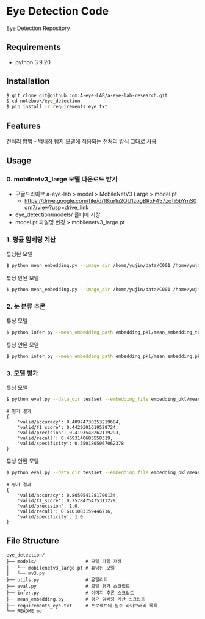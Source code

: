# Eye Detection Code
Eye Detection Repository

## Requirements
- python 3.9.20

## Installation
```bash
$ git clone git@github.com:A-eye-LAB/a-eye-lab-research.git
$ cd notebook/eye_detection
$ pip install -r requirements_eye.txt
```

## Features
전처리 방법 
    - 백내장 탐지 모델에 적용되는 전처리 방식 그대로 사용 
    

## Usage
### 0. mobilnetv3_large 모델 다운로드 받기 
- 구글드라이브 a-eye-lab > model > MobileNetV3 Large > model.pt
    - https://drive.google.com/file/d/18xe1u2QU1zogBRxF457zoTi5bYmS0qm7/view?usp=drive_link
- eye_detection/models/ 폴더에 저장 
- model.pt 파일명 변경 > mobilenetv3_large.pt

### 1. 평균 임베딩 계산
튜닝된 모델  
```bash
$ python mean_embedding.py --image_dir /home/yujin/data/C001 /home/yujin/data/C003 --embedding_file embedding_pkl/mean_embedding_tuning.pkl --tuning --model_path models/mobilenetv3_large.pt
```

튜닝 안된 모델
```bash
$ python mean_embedding.py --image_dir /home/yujin/data/C001 /home/yujin/data/C003 --embedding_file embedding_pkl/mean_embedding.pkl
```

### 2. 눈 분류 추론
튜닝 모델
```bash
$ python infer.py --mean_embedding_path embedding_pkl/mean_embedding_tuning.pkl --test_image testset/1/eye6.jpeg --tuning --model_path models/mobilenetv3_large.pt
```

튜닝 안된 모델 
```bash
$ python infer.py --mean_embedding_path embedding_pkl/mean_embedding.pkl --test_image testset/1/eye6.jpeg
```

### 3. 모델 평가 
튜닝 모델
```bash
$ python eval.py --data_dir testset --embedding_file embedding_pkl/mean_embedding_tuning.pkl --threshold 0.65 --tuning --model_path models/mobilenetv3_large.pt
```
```text
# 평가 결과
{
    'valid/accuracy': 0.40974730253219604, 
    'valid/f1_score': 0.4429301619529724, 
    'valid/precision': 0.4193548262119293, 
    'valid/recall': 0.4693140685558319, 
    'valid/specificity': 0.3501805067062378
}
```

튜닝 안된 모델
```bash
$ python eval.py --data_dir testset --embedding_file embedding_pkl/mean_embedding.pkl --threshold 0.65
```
```text
# 평가 결과
{
    'valid/accuracy': 0.8050541281700134, 
    'valid/f1_score': 0.7578475475311279, 
    'valid/precision': 1.0, 
    'valid/recall': 0.6101083159446716, 
    'valid/specificity': 1.0
}
```

## File Structure
```text
eye_detection/
├── models/                  # 모델 파일 저장
│   └── mobilenetv3_large.pt # 튜닝된 모델
│   └── mv3.py
├── utils.py                 # 유틸리티 
├── eval.py                  # 모델 평가 스크립트
├── infer.py                 # 이미지 추론 스크립트
├── mean_embedding.py        # 평균 임베딩 계산 스크립트
├── requirements_eye.txt     # 프로젝트의 필수 라이브러리 목록
└── README.md                
```